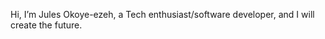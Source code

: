 Hi, I’m Jules Okoye-ezeh, a Tech enthusiast/software developer, and I will create the future.
<!---
Popejigg/Popejigg is a ✨ special ✨ repository because its `README.md` (this file) appears on your GitHub profile.
You can click the Preview link to take a look at your changes.
--->
